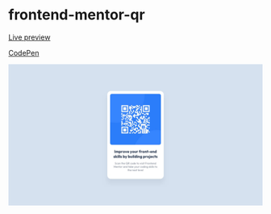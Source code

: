 # frontend-mentor-qr

[Live preview](https://realsarius.github.io/frontend-mentor-qr)

[CodePen](https://codepen.io/realsarius/pen/GRBGWrW?editors=1100)

![asd](https://github.com/realsarius/frontend-mentor-qr/blob/main/design/desktop-design.jpg)
